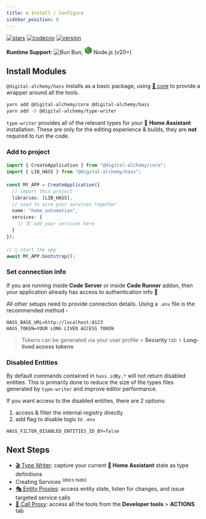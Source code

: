 ```yaml
---
title: ⚙️ Install / Configure
sidebar_position: 0
---
```


[![stars](https://img.shields.io/github/stars/Digital-Alchemy-TS/hass)](https://github.com/Digital-Alchemy-TS/hass)
[![codecov](https://codecov.io/gh/Digital-Alchemy-TS/hass/graph/badge.svg?token=LYUQ1FQ71D)](https://codecov.io/gh/Digital-Alchemy-TS/hass)
[![version](https://img.shields.io/github/package-json/version/Digital-Alchemy-TS/hass)](https://www.npmjs.com/package/@digital-alchemy/hass)

**Runtime Support**: <img src="https://avatars.githubusercontent.com/u/108928776?s=48&v=4" alt="Bun" width="20"/> Bun,
<img src="https://raw.githubusercontent.com/devicons/devicon/master/icons/nodejs/nodejs-original.svg" alt="Node.js" width="20"/> Node.js (v20+)

##  Install Modules

`@digital-alchemy/hass` installs as a basic package, using [🧩 core](/docs/core/) to provide a wrapper around all the tools.

```bash
yarn add @digital-alchemy/core @digital-alchemy/hass
yarn add -D @digital-alchemy/type-writer
```

`type-writer` provides all of the relevant types for your 🏡 **Home Assistant** installation.
These are only for the editing experience & builds, they are **not** required to run the code.

### Add to project

```typescript
import { CreateApplication } from "@digital-alchemy/core";
import { LIB_HASS } from "@digital-alchemy/hass";

const MY_APP = CreateApplication({
  // import this project
  libraries: [LIB_HASS],
  // used to wire your services together
  name: "home_automation",
  services: {
    // 🏗️ add your services here
  }
});

// 🚀 start the app
await MY_APP.bootstrap();
```

### Set connection info

If you are running inside **Code Server** or inside **Code Runner** addon, then your application already has access to authentication info 🎉

All other setups need to provide connection details. Using a `.env` file is the recommended method -

```
HASS_BASE_URL=http://localhost:8123
HASS_TOKEN=YOUR LONG LIVED ACCESS TOKEN
```
> Tokens can be generated via your user profile > **Security** tab > **Long-lived access tokens**

### Disabled Entities

By default commands contained in `hass.idBy.*` will not return disabled entities.
This is primarily done to reduce the size of the types files generated by `type-writer` and improve editor performance.

If you want access to the disabled entities, there are 2 options:

1. access & filter the internal registry directly
2. add flag to disable logic to `.env`

```
HASS_FILTER_DISABLED_ENTITIES_ID_BY=false
```

## Next Steps

- [🎬 Type Writer](/docs/home-automation/hass/setup/type-writer/): capture your current **🏡 Home Assistant** state as type definitions
- Creating Services <sup>(docs todo)</sup>
- [🎭 Entity Proxies](/docs/home-automation/hass/entity-proxy): access entity state, listen for changes, and issue targeted service calls
- [📣 Call Proxy](/docs/home-automation/hass/call-proxy): access all the tools from the **Developer tools** > **ACTIONS** tab
